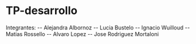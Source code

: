 # TP-desarrollo
Integrantes: -- Alejandra Albornoz -- Lucia Bustelo -- Ignacio Wuilloud -- Matias Rossello -- Alvaro Lopez -- Jose Rodriguez Mortaloni
